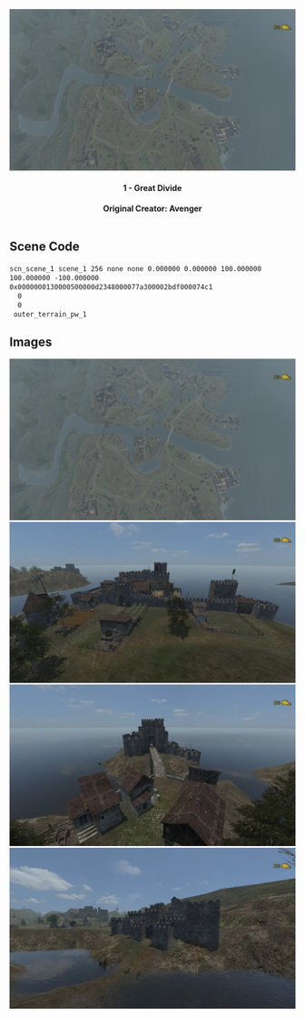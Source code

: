 <div align="center">

![Great Divide](Images/20190304165219-1.jpg)
#### 1 - Great Divide
**Original Creator: Avenger**
<br><br>
</div>

## Scene Code
```
scn_scene_1 scene_1 256 none none 0.000000 0.000000 100.000000 100.000000 -100.000000 0x0000000130000500000d2348000077a300002bdf000074c1
  0
  0
 outer_terrain_pw_1 
```

## Images
![Great Divide](Images/20190304165219-1.jpg)
![Great Divide](Images/20190304165430-1.jpg)
![Great Divide](Images/20190304165514-1.jpg)
![Great Divide](Images/20190304165543-1.jpg)